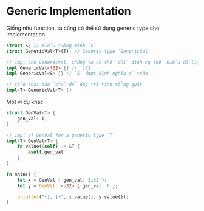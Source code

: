 # Generic Implementation

Giống như function, ta cũng có thể sử dụng generic type cho
implementation

```rust
struct S; // Kiểu tường minh `S`
struct GenericVal<T>(T); // Generic type `GenericVal`

// impl cho GenericVal, chúng ta có thể chỉ định cụ thể kiểu dữ liệu cho type parameters:
impl GenericVal<f32> {} // `f32`
impl GenericVal<S> {} // `S` được định nghĩa ở trên

// cần khai báo `<T>` để duy trì tính tổng quát
impl<T> GenericVal<T> {}
```

Một ví dụ khác

```rust
struct GenVal<T> {
    gen_val: T,
}

// impl of GenVal for a generic type `T`
impl<T> GenVal<T> {
    fn value(&self) -> &T {
        &self.gen_val
    }
}

fn main() {
    let x = GenVal { gen_val: 3i32 };
    let y = GenVal::<u32> { gen_val: 6 };

    println!("{}, {}", x.value(), y.value());
}
```
